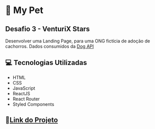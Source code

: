 # 🐶 My Pet
## Desafio 3 - VenturiX Stars
Desenvolver uma Landing Page, para uma ONG fictícia de adoção de cachorros.
Dados consumidos da [Dog API](https://dog.ceo/dog-api/) 

## 💻 Tecnologias Utilizadas
* HTML
* CSS
* JavaScript
* ReactJS
* React Router
* Styled Components

## 🔗[Link do Projeto](https://ongmypet.netlify.app)